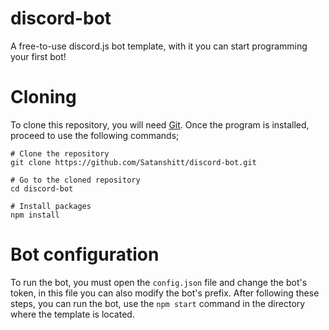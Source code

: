# discord-bot
A free-to-use discord.js bot template, with it you can start programming your first bot!

# Cloning
To clone this repository, you will need [Git](https://git-scm.com/). Once the program is installed, proceed to use the following commands;

```
# Clone the repository
git clone https://github.com/Satanshitt/discord-bot.git

# Go to the cloned repository
cd discord-bot

# Install packages
npm install
```

# Bot configuration
To run the bot, you must open the `config.json` file and change the bot's token, in this file you can also modify the bot's prefix. After following these steps, you can run the bot, use the `npm start` command in the directory where the template is located.
